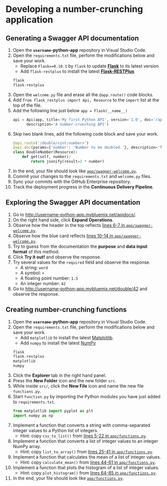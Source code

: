 # Developing a number-crunching application

## Generating a Swagger API documentation

1. Open the **`username`-python-app** repository in Visual Studio Code.
1. Open the `requirements.txt` file, perform the modifications below and save your work.
    * Replace `Flask==0.10.1` by `flask` to update [**Flask**](http://flask.pocoo.org) to its latest version
    * Add `flask-restplus` to install the latest [**Flask-RESTPlus**](https://flask-restplus.readthedocs.io)
    ```Python
    flask
    flask-restplus
    ```
1. Open the `welcome.py` file and erase all the `@app.route()` code blocks.
1. Add `from flask_restplus import Api, Resource` to the `import` list at the top of the file.
1. Add the following line just below `app = Flask(__name__)`
    ```Python
    api = Api(app, title='My first Python API', version='1.0', doc='/apidocs/',
          description='A number-crunching API')
    ```
1. Skip two blank lines, add the following code block and save your work.
    ```Python
    @api.route('/double/<int:number>')
    @api.doc(params={'number': 'Number to be doubled.'}, description='This method doubles the input.')
    class DoubleNumber(Resource):
        def get(self, number):
            return jsonify(result=2 * number)
    ```
1. In the end, your file should look like [`app/swagger-welcome.py`](app/swagger-welcome.py).
1. Commit your changes to the `requirements.txt` and `welcome.py` files.
1. Sync your commits with the GitHub Enterprise repository.
1. Track the deployment progress in the **Continuous Delivery Pipeline**.

## Exploring the Swagger API documentation

1. Go to <http://username-python-app.mybluemix.net/apidocs/>.
1. On the right hand side, click **Expand Operations**.
1. Observe how the header in the top reflects [lines 6-7 in `app/swagger-welcome.py`](app/swagger-welcome.py#L6-L7).
1. Observe how the blue card reflects [lines 10-14 in `app/swagger-welcome.py`](app/swagger-welcome.py#L10-L14).
1. Try to guess from the documentation the **purpose** and **data input format** of this method.
1. Click **Try it out!** and observe the response.
1. Try several values for the `required` field and observe the response.
    * A string: `word`
    * A symbol: `+`
    * A floating point number: `1.5`
    * An integer number: `42`
1. Go to <http://username-python-app.mybluemix.net/double/42> and observe the response.

## Creating number-crunching functions

1. Open the **`username`-python-app** repository in Visual Studio Code.
1. Open the `requirements.txt` file, perform the modifications below and save your work.
    * Add `matplotlib` to install the latest [Matplotlib](https://matplotlib.org).
    * Add `numpy` to install the latest [NumPy](http://www.numpy.org)
    ```Python
    flask
    flask-restplus
    matplotlib
    numpy
    ```
1. Click the **Explorer** tab in the right hand panel.
1. Press the **New Folder** icon and the new folder `src`.
1. While inside `src/`, click the **New File** icon and name the new file `functions.py`.
1. Start `function.py` by importing the Python modules you have just added to `requirements.txt`.
    ```Python
    from matplotlib import pyplot as plt
    import numpy as np
    ```
1. Implement a function that converts a string with comma-separated integer values to a Python list of integers.
    * Hint: copy `csv_to_list()` from [lines 5-22 in `app/functions.py`](app/functions.py#L5-L22).
1. Implement a function that converts a list of integer values to an integer NumPy array.
    * Hint: copy `list_to_array()` from [lines 25-41 in `app/functions.py`](app/functions.py#L25-L41).
1. Implement a function that calculates the mean of a list of integer values.
    * Hint: copy `calculate_mean()` from [lines 44-61 in `app/functions.py`](app/functions.py#L44-L61).
1. Implement a function that plots the histogram of a list of integer values.
    * Hint: copy `plot_histogram()` from [lines 64-85 in `app/functions.py`](app/functions.py#L64-L85).
1. In the end, your file should look like [`app/functions.py`](app/functions.py).